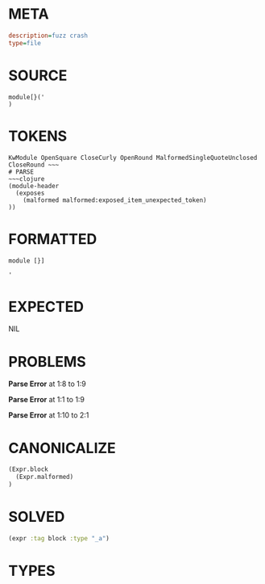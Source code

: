 # META
~~~ini
description=fuzz crash
type=file
~~~
# SOURCE
~~~roc
module[}('
)
~~~
# TOKENS
~~~text
KwModule OpenSquare CloseCurly OpenRound MalformedSingleQuoteUnclosed CloseRound ~~~
# PARSE
~~~clojure
(module-header
  (exposes
    (malformed malformed:exposed_item_unexpected_token)
))
~~~
# FORMATTED
~~~roc
module [}]

'
~~~
# EXPECTED
NIL
# PROBLEMS
**Parse Error**
at 1:8 to 1:9

**Parse Error**
at 1:1 to 1:9

**Parse Error**
at 1:10 to 2:1

# CANONICALIZE
~~~clojure
(Expr.block
  (Expr.malformed)
)
~~~
# SOLVED
~~~clojure
(expr :tag block :type "_a")
~~~
# TYPES
~~~roc
~~~
